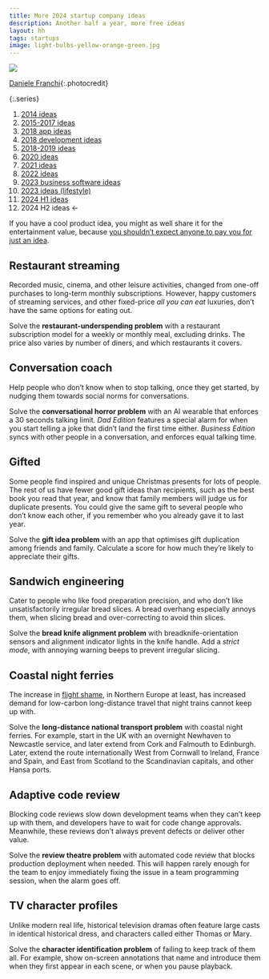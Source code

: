 ```yaml
---
title: More 2024 startup company ideas
description: Another half a year, more free ideas
layout: hh
tags: startups
image: light-bulbs-yellow-orange-green.jpg
---
```


<!-- 630 -->

![](light-bulbs-yellow-orange-green.jpg)

[Daniele Franchi](https://unsplash.com/photos/GbAEJUJKJ88){:.photocredit}

{:.series}
1. [2014 ideas](startup-ideas-are-cheap)
2. [2015-2017 ideas](startup-ideas-misc)
3. [2018 app ideas](startup-ideas-apps)
4. [2018 development ideas](startup-ideas-development)
5. [2018-2019 ideas](startup-ideas-2018-2019)
6. [2020 ideas](startup-ideas-2020)
7. [2021 ideas](startup-ideas-2021)
8. [2022 ideas](startup-ideas-2022)
9. [2023 business software ideas](startup-ideas-2023-business)
10. [2023 ideas (lifestyle)](startup-ideas-2023-lifestyle)
11. [2024 H1 ideas](startup-ideas-2024-h1)
12. 2024 H2 ideas ←

If you have a cool product idea, you might as well share it for the entertainment value,
because [you shouldn’t expect anyone to pay you for just an idea](startup-ideas-are-cheap).

## Restaurant streaming

Recorded music, cinema, and other leisure activities, changed from one-off purchases to long-term monthly subscriptions.
However, happy customers of streaming services, and other fixed-price _all you can eat_ luxuries,
don’t have the same options for eating out.

Solve the **restaurant-underspending problem** with a restaurant subscription model for a weekly or monthly meal, excluding drinks.
The price also varies by number of diners, and which restaurants it covers.

## Conversation coach

Help people who don’t know when to stop talking, once they get started,
by nudging them towards social norms for conversations.

Solve the **conversational horror problem** with an AI wearable that enforces a 30 seconds talking limit.
_Dad Edition_ features a special alarm for when you start telling a joke that didn’t land the first time either.
_Business Edition_ syncs with other people in a conversation, and enforces equal talking time.

## Gifted

Some people find inspired and unique Christmas presents for lots of people.
The rest of us have fewer good gift ideas than recipients, 
such as the best book you read that year,
and know that family members will judge us for duplicate presents.
You could give the same gift to several people who don’t know each other,
if you remember who you already gave it to last year.

Solve the **gift idea problem** with an app that optimises gift duplication among friends and family.
Calculate a score for how much they’re likely to appreciate their gifts.

## Sandwich engineering

Cater to people who like food preparation precision,
and who don’t like unsatisfactorily irregular bread slices.
A bread overhang especially annoys them, when slicing bread and over-correcting to avoid thin slices.

Solve the **bread knife alignment problem** with breadknife-orientation sensors and alignment indicator lights in the knife handle.
Add a _strict mode_, with annoying warning beeps to prevent irregular slicing.

## Coastal night ferries

The increase in [flight shame](https://en.wikipedia.org/wiki/Flight_shame),
in Northern Europe at least, has increased demand for low-carbon long-distance travel that night trains cannot keep up with.

Solve the **long-distance national transport problem** with coastal night ferries.
For example, start in the UK with an overnight Newhaven to Newcastle service,
and later extend from Cork and Falmouth to Edinburgh.
Later, extend the route internationally West from Cornwall to Ireland, France and Spain,
and East from Scotland to the Scandinavian capitals, and other Hansa ports.

## Adaptive code review

Blocking code reviews slow down development teams when they can’t keep up with them,
and developers have to wait for code change approvals.
Meanwhile, these reviews don’t always prevent defects or deliver other value.

Solve the **review theatre problem** with automated code review that blocks production deployment when needed.
This will happen rarely enough for the team to enjoy immediately fixing the issue in a team programming session,
when the alarm goes off.

## TV character profiles

Unlike modern real life, historical television dramas often feature large casts in identical historical dress,
and characters called either Thomas or Mary.

Solve the **character identification problem** of failing to keep track of them all.
For example, show on-screen annotations that name and introduce them when they first appear in each scene, or when you pause playback.
